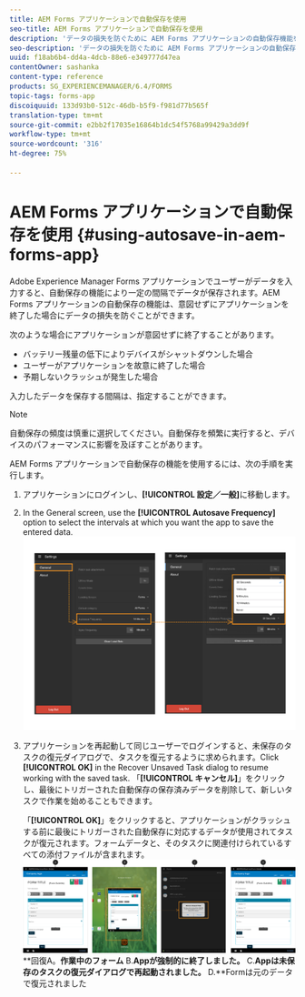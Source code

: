 ```yaml
---
title: AEM Forms アプリケーションで自動保存を使用
seo-title: AEM Forms アプリケーションで自動保存を使用
description: 'データの損失を防ぐために AEM Forms アプリケーションの自動保存機能を使用する方法について学びます。 '
seo-description: 'データの損失を防ぐために AEM Forms アプリケーションの自動保存機能を使用する方法について学びます。 '
uuid: f18ab6b4-dd4a-4dcb-88e6-e349777d47ea
contentOwner: sashanka
content-type: reference
products: SG_EXPERIENCEMANAGER/6.4/FORMS
topic-tags: forms-app
discoiquuid: 133d93b0-512c-46db-b5f9-f981d77b565f
translation-type: tm+mt
source-git-commit: e2bb2f17035e16864b1dc54f5768a99429a3dd9f
workflow-type: tm+mt
source-wordcount: '316'
ht-degree: 75%

---
```



# AEM Forms アプリケーションで自動保存を使用 {#using-autosave-in-aem-forms-app}

Adobe Experience Manager Forms アプリケーションでユーザーがデータを入力すると、自動保存の機能により一定の間隔でデータが保存されます。AEM Forms アプリケーションの自動保存の機能は、意図せずにアプリケーションを終了した場合にデータの損失を防ぐことができます。

次のような場合にアプリケーションが意図せずに終了することがあります。

* バッテリー残量の低下によりデバイスがシャットダウンした場合
* ユーザーがアプリケーションを故意に終了した場合
* 予期しないクラッシュが発生した場合

入力したデータを保存する間隔は、指定することができます。

>[!NOTE]
>
>自動保存の頻度は慎重に選択してください。自動保存を頻繁に実行すると、デバイスのパフォーマンスに影響を及ぼすことがあります。

AEM Forms アプリケーションで自動保存の機能を使用するには、次の手順を実行します。

1. アプリケーションにログインし、**[!UICONTROL 設定／一般]**&#x200B;に移動します。
1. In the General screen, use the **[!UICONTROL Autosave Frequency]** option to select the intervals at which you want the app to save the entered data.
   [ ![自動保存頻度の設定](assets/using-autosave-freq-07.png)](assets/using-autosave-freq-07-1.png)

1. アプリケーションを再起動して同じユーザーでログインすると、未保存のタスクの復元ダイアログで、タスクを復元するように求められます。Click **[!UICONTROL OK]** in the Recover Unsaved Task dialog to resume working with the saved task. 「**[!UICONTROL キャンセル]**」をクリックし、最後にトリガーされた自動保存の保存済みデータを削除して、新しいタスクで作業を始めることもできます。

   「**[!UICONTROL OK]**」をクリックすると、アプリケーションがクラッシュする前に最後にトリガーされた自動保存に対応するデータが使用されてタスクが復元されます。フォームデータと、そのタスクに関連付けられているすべての添付ファイルが含まれます。
   [ ![タスクの](assets/autosave-flow.png)](assets/using-autosave-freq-06.png)**回復A。**作業中のフォーム** B.**Appが強制的に終了しました。** C.**Appは未保存のタスクの復元ダイアログで再起動されました。** D.**Formは元のデータで復元されました

